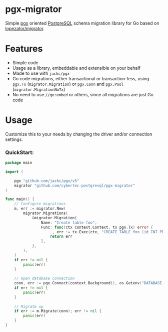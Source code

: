 # pgx-migrator

Simple [pgx](https://github.com/jackc/pgx) oriented [PostgreSQL](https://www.postgresql.org/) schema migration library for Go based on [lopezator/migrator](https://github.com/lopezator/migrator).

# Features

* Simple code
* Usage as a library, embeddable and extensible on your behalf
* Made to use with `jackc/pgx`
* Go code migrations, either transactional or transaction-less, using `pgx.Tx` (`migrator.Migration`) or `pgx.Conn` and `pgx.Pool` (`migrator.MigrationNoTx`)
* No need to use `//go:embed` or others, since all migrations are just Go code

# Usage

Customize this to your needs by changing the driver and/or connection settings.

### QuickStart:

```go
package main

import (

	pgx "github.com/jackc/pgx/v5"
	migrator "github.com/cybertec-postgresql/pgx-migrator"
)

func main() {
    // Configure migrations
    m, err := migrator.New(
        migrator.Migrations(
            &migrator.Migration{
                Name: "Create table foo",
                Func: func(ctx context.Context, tx pgx.Tx) error {
                    _, err := tx.Exec(ctx, "CREATE TABLE foo (id INT PRIMARY KEY)")
                    return err
                },
            },
        ),
    )
    if err != nil {
        panic(err)
    }
   
    // Open database connection
    conn, err := pgx.Connect(context.Background(), os.Getenv("DATABASE_URL"))
    if err != nil {
        panic(err)
    }
    
    // Migrate up
    if err := m.Migrate(conn); err != nil {
        panic(err)
    }
}
```